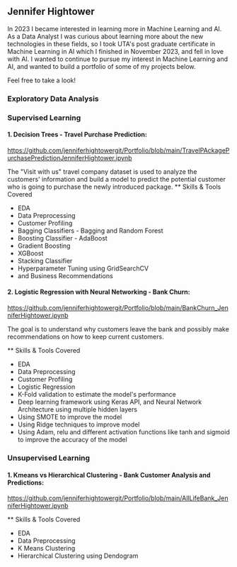 ## Jennifer Hightower
In 2023 I became interested in learning more in Machine Learning and AI.  As a Data Analyst I was curious about learning more about the new technologies in these fields, so I took UTA's post graduate certificate in Machine Learning in AI which I finished in November 2023, and fell in love with AI.  I wanted to continue to pursue my interest in Machine Learning and AI, and wanted to build a portfolio of some of my projects below.

Feel free to take a look!

### Exploratory Data Analysis


### Supervised Learning

#### 1. Decision Trees - Travel Purchase Prediction: 

https://github.com/jenniferhightowergit/Portfolio/blob/main/TravelPAckagePurchasePredictionJenniferHightower.ipynb

The "Visit with us" travel company dataset is used to analyze the customers' information and build a model to predict the potential customer who is going to purchase the newly introduced package.
** Skills & Tools Covered
- EDA
- Data Preprocessing
- Customer Profiling
- Bagging Classifiers - Bagging and Random Forest
- Boosting Classifier - AdaBoost
- Gradient Boosting
- XGBoost
- Stacking Classifier
- Hyperparameter Tuning using GridSearchCV
- and Business Recommendations



#### 2. Logistic Regression with Neural Networking - Bank Churn: 

https://github.com/jenniferhightowergit/Portfolio/blob/main/BankChurn_JenniferHightower.ipynb

The goal is to understand why customers leave the bank and possibly make recommendations on how to keep current customers.

** Skills & Tools Covered
- EDA
- Data Preprocessing
- Customer Profiling
- Logistic Regression
- K-Fold validation to estimate the model's performance
- Deep learning framework using Keras API, and Neural Network Architecture using multiple hidden layers
- Using SMOTE to improve the model
- Using Ridge techniques to improve model
- Using Adam, relu and different activation functions like tanh and sigmoid to improve the accuracy of the model



### Unsupervised Learning

#### 1. Kmeans vs Hierarchical Clustering - Bank Customer Analysis and Predictions:

https://github.com/jenniferhightowergit/Portfolio/blob/main/AllLifeBank_JenniferHightower.ipynb

** Skills & Tools Covered
- EDA
- Data Preprocessing
- K Means Clustering
- Hierarchical Clustering using Dendogram



